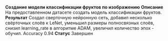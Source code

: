 **Создание модели классификации фруктов по изображению**
**Описание**
На предоставленном датасете создать модель классификации фруктов.
**Результат**
Создал сверточную нейронную сеть, добавил несколько свёрточных слоёв к LeNet, уменьшил 
размеры полносвязных слоёв, снизил learning_rate в алгоритме ADAM, увеличил количество эпох - обучил.
Accuracy 0.94
**Статус**
Завершен